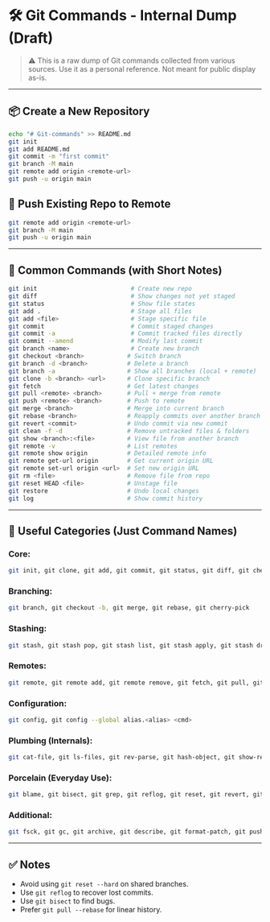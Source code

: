
# 🛠️ Git Commands - Internal Dump (Draft)

> ⚠️ This is a raw dump of Git commands collected from various sources. Use it as a personal reference. Not meant for public display as-is.

---

## 📦 Create a New Repository

```bash
echo "# Git-commands" >> README.md
git init
git add README.md
git commit -m "first commit"
git branch -M main
git remote add origin <remote-url>
git push -u origin main
```

## 🔄 Push Existing Repo to Remote

```bash
git remote add origin <remote-url>
git branch -M main
git push -u origin main
```

---

## 🔧 Common Commands (with Short Notes)

```bash
git init                          # Create new repo
git diff                          # Show changes not yet staged
git status                        # Show file states
git add .                         # Stage all files
git add <file>                    # Stage specific file
git commit                        # Commit staged changes
git commit -a                     # Commit tracked files directly
git commit --amend                # Modify last commit
git branch <name>                 # Create new branch
git checkout <branch>            # Switch branch
git branch -d <branch>           # Delete a branch
git branch -a                    # Show all branches (local + remote)
git clone -b <branch> <url>      # Clone specific branch
git fetch                        # Get latest changes
git pull <remote> <branch>       # Pull + merge from remote
git push <remote> <branch>       # Push to remote
git merge <branch>               # Merge into current branch
git rebase <branch>              # Reapply commits over another branch
git revert <commit>              # Undo commit via new commit
git clean -f -d                  # Remove untracked files & folders
git show <branch>:<file>         # View file from another branch
git remote -v                    # List remotes
git remote show origin           # Detailed remote info
git remote get-url origin        # Get current origin URL
git remote set-url origin <url>  # Set new origin URL
git rm <file>                    # Remove file from repo
git reset HEAD <file>            # Unstage file
git restore                      # Undo local changes
git log                          # Show commit history
```

---

## 🧪 Useful Categories (Just Command Names)

### Core:
```bash
git init, git clone, git add, git commit, git status, git diff, git checkout, git reset, git log, git show, git tag, git push, git pull
```

### Branching:
```bash
git branch, git checkout -b, git merge, git rebase, git cherry-pick
```

### Stashing:
```bash
git stash, git stash pop, git stash list, git stash apply, git stash drop
```

### Remotes:
```bash
git remote, git remote add, git remote remove, git fetch, git pull, git push
```

### Configuration:
```bash
git config, git config --global alias.<alias> <cmd>
```

### Plumbing (Internals):
```bash
git cat-file, git ls-files, git rev-parse, git hash-object, git show-ref, git update-ref
```

### Porcelain (Everyday Use):
```bash
git blame, git bisect, git grep, git reflog, git reset, git revert, git mv, git tag -d
```

### Additional:
```bash
git fsck, git gc, git archive, git describe, git format-patch, git push --tags, git pull --rebase, git log --stat
```

---

## ✅ Notes

- Avoid using `git reset --hard` on shared branches.
- Use `git reflog` to recover lost commits.
- Use `git bisect` to find bugs.
- Prefer `git pull --rebase` for linear history.

